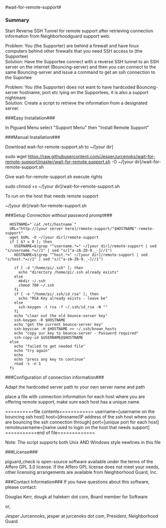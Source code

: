 #wait-for-remote-support#

### Summary ###

Start Reverse SSH Tunnel for remote support after retrieving connection information from Neighborhoodguard support web.

Problem: You (the Supporter) are behind a firewall and have linux computers behind other firewalls that you need SSH access to (the Supportee)<br>
Solution: Have the Supportee connect with a reverse SSH tunnel to an SSH server on the internet  (Bouncing-server) and then you can connect to the same Bouncing-server and issue a command to get an ssh connection to the Suportee

Problem: You (the Supporter) does not want to have hardcoded Bouncing-server hostname, port etc lying on the Supportees, it is also a support nightmare<br>
Solution: Create a script to retrieve the information from a designated server.

###Easy Installation###

In Piguard Menu select "Support Menu" then "Install Remote Support"

###Manual Installation###

Download wait-for-remote-support.sh to ~/[your dir]

sudo wget https://raw.githubusercontent.com/JesperJurcenoks/wait-for-remote-support/master/wait-for-remote.support.sh -O ~/[your dir]/wait-for-remote-support.sh

Give wait-for-remote-support.sh execute rights 

sudo chmod +x ~/[your dir]/wait-for-remote-support.sh

To run on the host that needs remote support

~/[your dir]/wait-for-remote-support.sh

###Setup Connection without password prompt###
```
  HOSTNAME="`cat /etc/hostname`"
  URL="http://[your server here]/remote-support/"$HOSTNAME"-remote-support"
  wget $URL -O ~/[your dir]/remote-support
  if [ $? = 0 ]; then
    USERNAME=$(grep "^username.*=" ~/[your dir]/remote-support | sed "s/username.*=//1" | sed "s/[^a-zA-Z0-9._-]//1")
    HOSTNAME=$(grep "^host.*=" ~/[your dir]/remote-support | sed "s/host.*=//1" | sed "s/[^a-zA-Z0-9._-]//1")

    if [ -d "/home/pi/.ssh" ]; then
      echo "directory /home/pi/.ssh already exists"
    else
      mkdir ~/.ssh
      chmod 700 ~/.ssh
    fi
    if [ -e "/home/pi/.ssh/id_rsa" ]; then
      echo "RSA Key already exists - leave be"
    else
      ssh-keygen -t rsa -f ~/.ssh/id_rsa -N ""
    fi
    echo "clear out the old bounce-server key"
    ssh-keygen -R $HOSTNAME
    echo "get the current bounce-server key"
    ssh-keyscan -H $HOSTNAME >> ~/.ssh/known_hosts
    echo "copy our key to bounce-server - Password required"
    ssh-copy-id $USERNAME@$HOSTNAME
  else
    echo "failed to get needed file"
    echo "try again"
    echo
    echo "press any key to continue"
    read -s -n 1
  fi
```


###Configuration of connection information###

Adapt the hardcoded server path to your own server name and path

place a file with connection information for each host where you are offering remote support, make sure each host has a unique name.

==========file contents============
username=[username on the bouncing ssh host]
host=[dnsname/IP address of the ssh host where you are bouncing the ssh connection through]
port=[unique port for each host]
remoteusername=[name used to login on the host that needs support]
===========end of file=============

Note: The script supports both Unix AND Windows style newlines in this file

###License###

piguard_check is open-source software available under the terms of the Affero GPL 3.0 license.  If the Affero GPL license does not meet your needs, other licensing arrangements are available from Neighborhood Guard, Inc.

###Contact Information###
If you have questions about this software, please contact:

Douglas Kerr, dougk at halekerr dot com, Board member for Software

or, 

Jesper Jurcennoks, jesper at jurcenoks dot com, President, Neighborhood Guard
